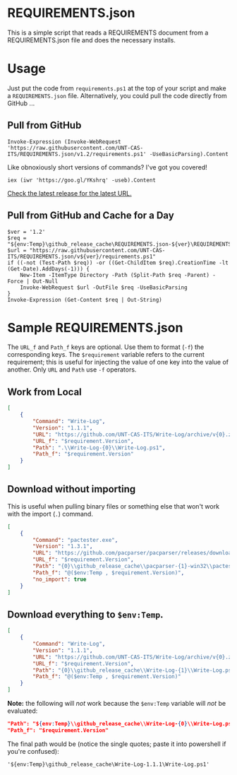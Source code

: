 # REQUIREMENTS.json

This is a simple script that reads a REQUIREMENTS document from a REQUIREMENTS.json file and does the necessary installs.

# Usage

Just put the code from `requirements.ps1` at the top of your script and make a `REQUIREMENTS.json` file. Alternatively, you could pull the code directly from GitHub ...

## Pull from GitHub

```posh
Invoke-Expression (Invoke-WebRequest 'https://raw.githubusercontent.com/UNT-CAS-ITS/REQUIREMENTS.json/v1.2/requirements.ps1' -UseBasicParsing).Content
```

Like obnoxiously short versions of commands? I've got you covered!

```posh
iex (iwr 'https://goo.gl/YKshrq' -useb).Content
```

[Check the latest release for the latest URL.](https://github.com/UNT-CAS-ITS/REQUIREMENTS.json/releases/latest)

## Pull from GitHub and Cache for a Day

```posh
$ver = '1.2'
$req = "${env:Temp}\github_release_cache\REQUIREMENTS.json-${ver}\REQUIREMENTS.ps1"
$url = "https://raw.githubusercontent.com/UNT-CAS-ITS/REQUIREMENTS.json/v${ver}/requirements.ps1"
if ((-not (Test-Path $req)) -or ((Get-ChildItem $req).CreationTime -lt (Get-Date).AddDays(-1))) {
    New-Item -ItemType Directory -Path (Split-Path $req -Parent) -Force | Out-Null
    Invoke-WebRequest $url -OutFile $req -UseBasicParsing
}
Invoke-Expression (Get-Content $req | Out-String)
```

# Sample REQUIREMENTS.json

The `URL_f` and `Path_f` keys are optional. Use them to format (`-f`) the corresponding keys. The `$requirement` variable refers to the current requirement; this is useful for injecting the value of one key into the value of another. Only `URL` and `Path` use `-f` operators.

## Work from Local

```json
[
	{
		"Command": "Write-Log",
		"Version": "1.1.1",
		"URL": "https://github.com/UNT-CAS-ITS/Write-Log/archive/v{0}.zip",
		"URL_f": "$requirement.Version",
		"Path": ".\\Write-Log-{0}\\Write-Log.ps1",
		"Path_f": "$requirement.Version"
	}
]
```

## Download without importing

This is useful when pulling binary files or something else that won't work with the  import (`.`) command.

```json
[
	{
		"Command": "pactester.exe",
		"Version": "1.3.1",
		"URL": "https://github.com/pacparser/pacparser/releases/download/{0}/pacparser-{0}-win32.zip",
		"URL_f": "$requirement.Version",
		"Path": "{0}\\github_release_cache\\pacparser-{1}-win32\\pactester.exe",
		"Path_f": "@($env:Temp , $requirement.Version)",
		"no_import": true
	}
]
```

## Download everything to `$env:Temp`.

```json
[
	{
		"Command": "Write-Log",
		"Version": "1.1.1",
		"URL": "https://github.com/UNT-CAS-ITS/Write-Log/archive/v{0}.zip",
		"URL_f": "$requirement.Version",
		"Path": "{0}\\github_release_cache\\Write-Log-{1}\\Write-Log.ps1",
		"Path_f": "@($env:Temp , $requirement.Version)"
	}
]
```

**Note:** the following will *not* work because the `$env:Temp` variable will *not* be evaluated:

```json
"Path": "${env:Temp}\\github_release_cache\\Write-Log-{0}\\Write-Log.ps1",
"Path_f": "$requirement.Version"
```

The final path would be (notice the single quotes; paste it into powershell if you're confused):

```posh
'${env:Temp}\github_release_cache\Write-Log-1.1.1\Write-Log.ps1'
```
